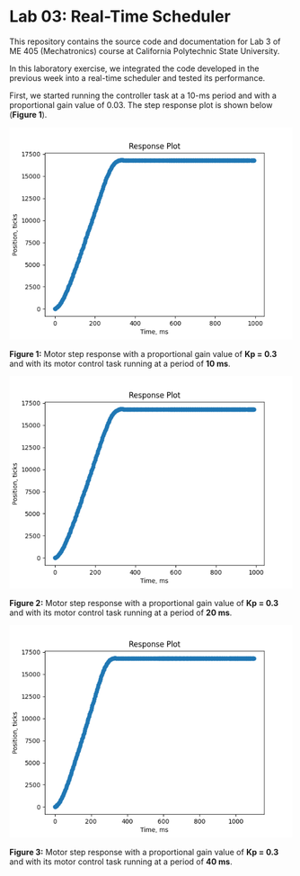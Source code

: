 # Lab 03: Real-Time Scheduler
 This repository contains the source code and documentation for Lab 3 of ME 405 (Mechatronics) course at California Polytechnic State University.
 
 In this laboratory exercise, we integrated the code developed in the previous week into a real-time scheduler and tested its performance. 
 
 First, we started running the controller task at a 10-ms period and with a proportional gain value of 0.03. The step response plot is shown below (**Figure 1**).
 
 ![Step response with Kp = 0.3, period = 10 ms](https://github.com/jdlu97/Lab-3/blob/main/src/figure_1.png?raw=true)
 
 **Figure 1:** Motor step response with a proportional gain value of **Kp = 0.3** and with its motor control task running at a period of **10 ms**.
 
 ![Step response with Kp = 0.3, period = 20 ms](https://github.com/jdlu97/Lab-3/blob/main/src/figure_2.png?raw=true)
 
 **Figure 2:** Motor step response with a proportional gain value of **Kp = 0.3** and with its motor control task running at a period of **20 ms**.
 
 ![Step response with Kp = 0.3, period = 40 ms](https://github.com/jdlu97/Lab-3/blob/main/src/figure_3.png?raw=true)
 
 **Figure 3:** Motor step response with a proportional gain value of **Kp = 0.3** and with its motor control task running at a period of **40 ms**.